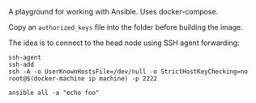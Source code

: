 A playground for working with Ansible. Uses docker-compose.

Copy an `authorized_keys` file into the folder before building the image.

The idea is to connect to the head node using SSH agent forwarding:

```
ssh-agent
ssh-add
ssh -A -o UserKnownHostsFile=/dev/null -o StrictHostKeyChecking=no root@$(docker-machine ip machine) -p 2222

ansible all -a "echo foo"
```
